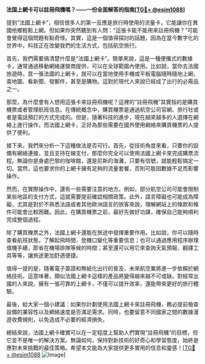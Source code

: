 **法国上網卡可以註冊飛機嗎？——一份全面解答的指南[[TG💪+ @esim1088](https://t.me/s/esim1088)]**

提到“法國上網卡”，相信很多人的第一反應是旅行時使用的流量卡，它能讓你在異國他鄉輕鬆上網。但如果你突然聽到有人問：“這張卡能不能用來註冊飛機？”可能會覺得這個問題有點奇怪。其實，這是一個值得探討的話題，因為在當今數字化的世界中，科技正在改變我們的生活方式，包括航空旅行。

首先，我們需要搞清楚什麼是“法國上網卡”。簡單來說，這是一種便攜式的數據卡，通常通過移動網絡運營商提供，可以在全球範圍內使用。比如說，當你去法國旅遊時，買一張法國的上網卡，就可以在當地使用手機或平板電腦隨時隨地上網，查地圖、看新聞、發郵件，甚至是購物。這對於現代人來說已經成了出行的必需品之一。

那麼，為什麼會有人想用這張卡來註冊飛機呢？這裡的“註冊飛機”其實指的是購買機票或者管理航班信息。在傳統概念中，購買機票是通過航空公司官網、旅行社或者是電話預訂的方式完成的。但是，隨著科技的進步，現在越來越多的人選擇在網絡上進行操作。而法國上網卡，正好為那些需要在國外使用網絡來購買機票的人提供了便利。

接下來，我們來分析一下這種做法是否可行。首先，從技術角度來看，只要你的設備有網絡連接，並且支持在線支付，那麼你完全可以使用法國上網卡來完成購票流程。無論你是身處巴黎的咖啡館，還是尼斯的海灘，只要有信號，就能輕鬆搞定一切。當然，這也要求你的上網卡擁有足夠的流量套餐，否則可能因數據不足而影響操作。

然而，在實際操作中，還有一些需要注意的地方。例如，部分航空公司可能會限制某些地區的支付方式，這就需要提前確認相關政策。此外，語言障礙也可能成為障礙，尤其是對於不熟悉法語或者其他歐洲語言的旅客來說，理解網站上的條款和條件可能會比較困難。因此，在購買機票之前，最好先做好功課，確保自己能夠順利完成整個過程。

除了購買機票之外，法國上網卡還能在旅途中發揮重要作用。比如說，你可以隨時查看航班狀態，了解起飛時間、登機口變化等重要信息；也可以通過應用程序辦理值機手續，節省在機場排隊等候的時間；甚至還可以用它來查詢天氣預報、翻譯工具等等，讓旅途更加舒適便捷。

值得一提的是，隨著電子簽證和無紙化出行的普及，未來航空業將進一步依賴於網絡技術。這意味著，類似法國上網卡這樣的產品將變得越來越不可或缺。對經常出國的人來說，擁有一張可靠的上網卡，不僅可以提升效率，還能帶來更好的旅行體驗。

最後，給大家一個小建議：如果你計劃使用法國上網卡來註冊飛機，務必提前檢查設備的兼容性以及網絡速度是否滿足需求。同時，也要留意不同國家之間的數據漫遊收費規則，以免造成不必要的經濟損失。

總結來說，法國上網卡確實可以在一定程度上幫助人們實現“註冊飛機”的目標，但它並不是唯一的解決方案。無論如何，保持對新技術的好奇心和學習態度，始終是應對未來挑戰的最佳策略。希望本文能為大家提供更多實用的信息和靈感！[[TG💪+ @esim1088](https://t.me/s/esim1088) ![Image](https://i.postimg.cc/4NQfJmqS/Snipaste-2025-05-13-00-14-12.png)]